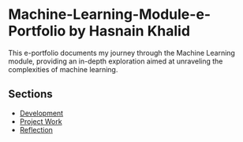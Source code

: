 # Machine-Learning-Module-e-Portfolio by Hasnain Khalid

This e-portfolio documents my journey through the Machine Learning module, providing an in-depth exploration aimed at unraveling the complexities of machine learning.

## Sections

- [Development](artefacts/)
- [Project Work](contributions/)
- [Reflection](reflection/)

